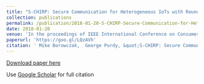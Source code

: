 ```yaml
---
title: "S-CHIRP: Secure Communication for Heterogeneous IoTs with Round-Robin Protection"
collection: publications
permalink: /publication/2018-01-20-S-CHIRP-Secure-Communication-for-Heterogeneous-IoTs-with-Round-Robin-Protection
date: 2018-01-20
venue: 'In the proceedings of IEEE International Conference on Consumer Electronics, 2018. ICCE 2018.'
paperurl: 'https://goo.gl/LQzAVh'
citation: ' Mike Borowczak,  George Purdy, &quot;S-CHIRP: Secure Communication for Heterogeneous IoTs with Round-Robin Protection.&quot; In the proceedings of IEEE International Conference on Consumer Electronics, 2018. ICCE 2018., 2018.'
---
```

[Download paper here](https://goo.gl/LQzAVh)

Use [Google Scholar](https://scholar.google.com/scholar?q=S+CHIRP:+Secure+Communication+for+Heterogeneous+IoTs+with+Round+Robin+Protection) for full citation